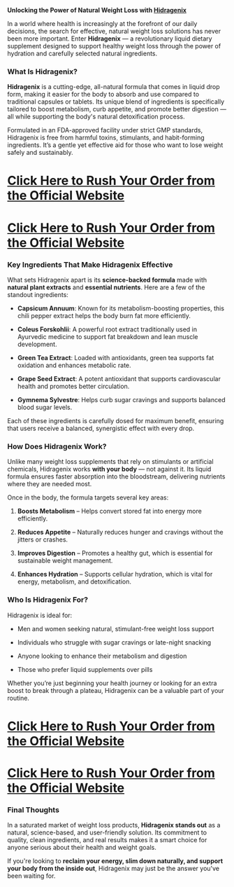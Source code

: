 <p data-start="229" data-end="291"><strong data-start="229" data-end="291">Unlocking the Power of Natural Weight Loss with <a href="https://jimgems.com/hidragenix/">Hidragenix</a></strong></p>
<p data-start="293" data-end="640">In a world where health is increasingly at the forefront of our daily decisions, the search for effective, natural weight loss solutions has never been more important. Enter <strong data-start="467" data-end="481">Hidragenix</strong> &mdash; a revolutionary liquid dietary supplement designed to support healthy weight loss through the power of hydration and carefully selected natural ingredients.</p>
<h3 data-start="642" data-end="665">What Is Hidragenix?</h3>
<p data-start="667" data-end="1033"><strong data-start="667" data-end="681">Hidragenix</strong> is a cutting-edge, all-natural formula that comes in liquid drop form, making it easier for the body to absorb and use compared to traditional capsules or tablets. Its unique blend of ingredients is specifically tailored to boost metabolism, curb appetite, and promote better digestion &mdash; all while supporting the body's natural detoxification process.</p>
<p data-start="1035" data-end="1274">Formulated in an FDA-approved facility under strict GMP standards, Hidragenix is free from harmful toxins, stimulants, and habit-forming ingredients. It&rsquo;s a gentle yet effective aid for those who want to lose weight safely and sustainably.</p>
<h1 data-start="1035" data-end="1274"><a href="https://jimgems.com/hidragenix/">Click Here to Rush Your Order from the Official Website</a></h1>
<h1 data-start="1035" data-end="1274"><a href="https://jimgems.com/hidragenix/">Click Here to Rush Your Order from the Official Website</a></h1>
<h3 data-start="1281" data-end="1331">Key Ingredients That Make Hidragenix Effective</h3>
<p data-start="1333" data-end="1503">What sets Hidragenix apart is its <strong data-start="1367" data-end="1393">science-backed formula</strong> made with <strong data-start="1404" data-end="1430">natural plant extracts</strong> and <strong data-start="1435" data-end="1458">essential nutrients</strong>. Here are a few of the standout ingredients:</p>
<ul data-start="1505" data-end="2107">
<li data-start="1505" data-end="1641">
<p data-start="1507" data-end="1641"><strong data-start="1507" data-end="1526">Capsicum Annuum</strong>: Known for its metabolism-boosting properties, this chili pepper extract helps the body burn fat more efficiently.</p>
</li>
<li data-start="1642" data-end="1785">
<p data-start="1644" data-end="1785"><strong data-start="1644" data-end="1665">Coleus Forskohlii</strong>: A powerful root extract traditionally used in Ayurvedic medicine to support fat breakdown and lean muscle development.</p>
</li>
<li data-start="1786" data-end="1898">
<p data-start="1788" data-end="1898"><strong data-start="1788" data-end="1809">Green Tea Extract</strong>: Loaded with antioxidants, green tea supports fat oxidation and enhances metabolic rate.</p>
</li>
<li data-start="1899" data-end="2014">
<p data-start="1901" data-end="2014"><strong data-start="1901" data-end="1923">Grape Seed Extract</strong>: A potent antioxidant that supports cardiovascular health and promotes better circulation.</p>
</li>
<li data-start="2015" data-end="2107">
<p data-start="2017" data-end="2107"><strong data-start="2017" data-end="2038">Gymnema Sylvestre</strong>: Helps curb sugar cravings and supports balanced blood sugar levels.</p>
</li>
</ul>
<p data-start="2109" data-end="2250">Each of these ingredients is carefully dosed for maximum benefit, ensuring that users receive a balanced, synergistic effect with every drop.</p>
<h3 data-start="2257" data-end="2286">How Does Hidragenix Work?</h3>
<p data-start="2288" data-end="2542">Unlike many weight loss supplements that rely on stimulants or artificial chemicals, Hidragenix works <strong data-start="2390" data-end="2408">with your body</strong> &mdash; not against it. Its liquid formula ensures faster absorption into the bloodstream, delivering nutrients where they are needed most.</p>
<p data-start="2544" data-end="2600">Once in the body, the formula targets several key areas:</p>
<ol data-start="2602" data-end="3001">
<li data-start="2602" data-end="2683">
<p data-start="2605" data-end="2683"><strong data-start="2605" data-end="2626">Boosts Metabolism</strong> &ndash; Helps convert stored fat into energy more efficiently.</p>
</li>
<li data-start="2684" data-end="2779">
<p data-start="2687" data-end="2779"><strong data-start="2687" data-end="2707">Reduces Appetite</strong> &ndash; Naturally reduces hunger and cravings without the jitters or crashes.</p>
</li>
<li data-start="2780" data-end="2885">
<p data-start="2783" data-end="2885"><strong data-start="2783" data-end="2805">Improves Digestion</strong> &ndash; Promotes a healthy gut, which is essential for sustainable weight management.</p>
</li>
<li data-start="2886" data-end="3001">
<p data-start="2889" data-end="3001"><strong data-start="2889" data-end="2911">Enhances Hydration</strong> &ndash; Supports cellular hydration, which is vital for energy, metabolism, and detoxification.</p>
</li>
</ol>
<h3 data-start="3008" data-end="3034">Who Is Hidragenix For?</h3>
<p data-start="3036" data-end="3060">Hidragenix is ideal for:</p>
<ul data-start="3062" data-end="3307">
<li data-start="3062" data-end="3129">
<p data-start="3064" data-end="3129">Men and women seeking natural, stimulant-free weight loss support</p>
</li>
<li data-start="3130" data-end="3199">
<p data-start="3132" data-end="3199">Individuals who struggle with sugar cravings or late-night snacking</p>
</li>
<li data-start="3200" data-end="3258">
<p data-start="3202" data-end="3258">Anyone looking to enhance their metabolism and digestion</p>
</li>
<li data-start="3259" data-end="3307">
<p data-start="3261" data-end="3307">Those who prefer liquid supplements over pills</p>
</li>
</ul>
<p data-start="3309" data-end="3467">Whether you&rsquo;re just beginning your health journey or looking for an extra boost to break through a plateau, Hidragenix can be a valuable part of your routine.</p>
<h1 data-start="1035" data-end="1274"><a href="https://jimgems.com/hidragenix/">Click Here to Rush Your Order from the Official Website</a></h1>
<h1 data-start="1035" data-end="1274"><a href="https://jimgems.com/hidragenix/">Click Here to Rush Your Order from the Official Website</a></h1>
<h3 data-start="3474" data-end="3492">Final Thoughts</h3>
<p data-start="3494" data-end="3766">In a saturated market of weight loss products, <strong data-start="3541" data-end="3566">Hidragenix stands out</strong> as a natural, science-based, and user-friendly solution. Its commitment to quality, clean ingredients, and real results makes it a smart choice for anyone serious about their health and weight goals.</p>
<p data-start="3768" data-end="3936">If you're looking to <strong data-start="3789" data-end="3876">reclaim your energy, slim down naturally, and support your body from the inside out</strong>, Hidragenix may just be the answer you've been waiting for.</p>
